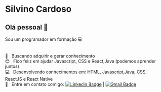

# Silvino Cardoso

## Olá pessoal 👋

Sou um programador em formação  :computer:


 <br/> :purple_heart: &nbsp; Buscando adquirir e gerar conhecimento 
 <br/> :blush: &nbsp; Fico feliz em ajudar Javascript, CSS e React,Java (podemos aprender juntos) 
 <br/> :computer: &nbsp; Desenvolvendo conhecimentos em: HTML, Javascript,Java, CSS, ReactJS e React Native
 <br/> :email: &nbsp; Entre em contato comigo: [![Linkedin Badge](https://img.shields.io/badge/-SilvinoCardoso-blue?style=flat-square&logo=Linkedin&logoColor=white&link=https://www.linkedin.com/in/silvino-cardoso-74199448/)](https://www.linkedin.com/in/silvino-cardoso-74199448/) 
| 
[![Gmail Badge](https://img.shields.io/badge/-silvino.itp@gmail.com-c14438?style=flat-square&logo=Gmail&logoColor=white&link=mailto:silvino.itp@gmail.com)](mailto:silvino.itp@gmail.com)
